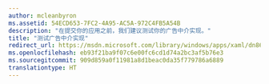 ```yaml
---
author: mcleanbyron
ms.assetid: 54ECD653-7FC2-4A95-AC5A-972C4FB5A54B
description: "在提交你的应用之前，我们建议测试你的广告中介实现。"
title: "测试广告中介实现"
redirect_url: https://msdn.microsoft.com/library/windows/apps/xaml/dn864358.aspx
ms.openlocfilehash: eb93f21ba9f07c6e00fc6cd1d74a2bc3af5b76e3
ms.sourcegitcommit: 909d859a0f11981a8d1beac0da35f779786a6889
translationtype: HT
---
```

